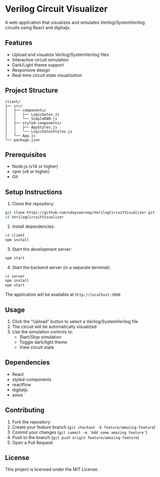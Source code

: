 # Verilog Circuit Visualizer

A web application that visualizes and simulates Verilog/SystemVerilog circuits using React and digitaljs.

## Features

- Upload and visualize Verilog/SystemVerilog files
- Interactive circuit simulation
- Dark/Light theme support
- Responsive design
- Real-time circuit state visualization

## Project Structure

```
client/
├── src/
│   ├── components/
│   │   ├── LogicGates.js
│   │   └── SimpleRAM.js
│   ├── styled-components/
│   │   ├── AppStyles.js
│   │   └── LogicGatesStyles.js
│   └── App.js
└── package.json
```

## Prerequisites

- Node.js (v14 or higher)
- npm (v6 or higher)
- Git

## Setup Instructions

1. Clone the repository:
```bash
git clone https://github.com/udayswaroop/VerilogCircuitVisualizer.git
cd VerilogCircuitVisualizer
```

2. Install dependencies:
```bash
cd client
npm install
```

3. Start the development server:
```bash
npm start
```

4. Start the backend server (in a separate terminal):
```bash
cd server
npm install
npm start
```

The application will be available at `http://localhost:3000`

## Usage

1. Click the "Upload" button to select a Verilog/SystemVerilog file
2. The circuit will be automatically visualized
3. Use the simulation controls to:
   - Start/Stop simulation
   - Toggle dark/light theme
   - View circuit state

## Dependencies

- React
- styled-components
- reactflow
- digitaljs
- axios

## Contributing

1. Fork the repository
2. Create your feature branch (`git checkout -b feature/amazing-feature`)
3. Commit your changes (`git commit -m 'Add some amazing feature'`)
4. Push to the branch (`git push origin feature/amazing-feature`)
5. Open a Pull Request

## License

This project is licensed under the MIT License. 